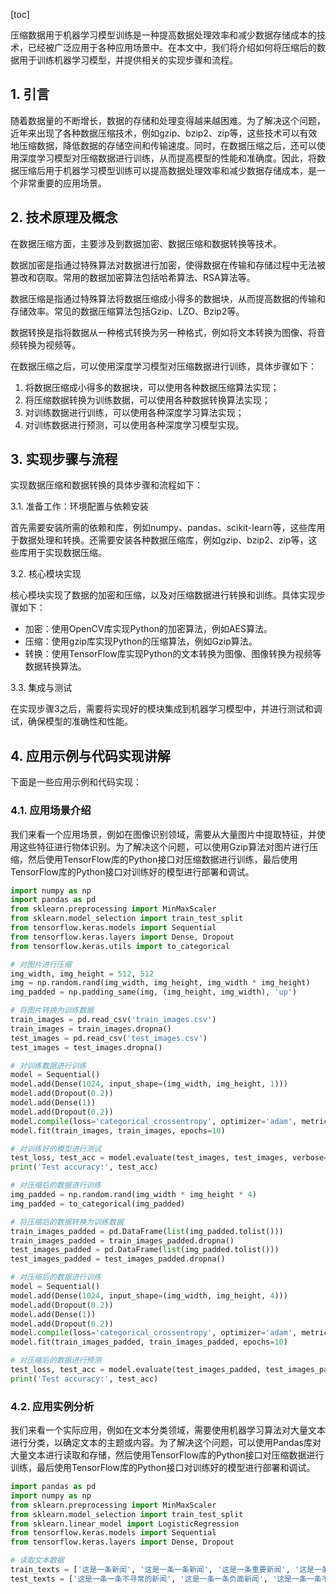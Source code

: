 
[toc]                    
                
                
压缩数据用于机器学习模型训练是一种提高数据处理效率和减少数据存储成本的技术，已经被广泛应用于各种应用场景中。在本文中，我们将介绍如何将压缩后的数据用于训练机器学习模型，并提供相关的实现步骤和流程。

## 1. 引言

随着数据量的不断增长，数据的存储和处理变得越来越困难。为了解决这个问题，近年来出现了各种数据压缩技术，例如gzip、bzip2、zip等，这些技术可以有效地压缩数据，降低数据的存储空间和传输速度。同时，在数据压缩之后，还可以使用深度学习模型对压缩数据进行训练，从而提高模型的性能和准确度。因此，将数据压缩后用于机器学习模型训练可以提高数据处理效率和减少数据存储成本，是一个非常重要的应用场景。

## 2. 技术原理及概念

在数据压缩方面，主要涉及到数据加密、数据压缩和数据转换等技术。

数据加密是指通过特殊算法对数据进行加密，使得数据在传输和存储过程中无法被篡改和窃取。常用的数据加密算法包括哈希算法、RSA算法等。

数据压缩是指通过特殊算法将数据压缩成小得多的数据块，从而提高数据的传输和存储效率。常见的数据压缩算法包括Gzip、LZO、Bzip2等。

数据转换是指将数据从一种格式转换为另一种格式，例如将文本转换为图像、将音频转换为视频等。

在数据压缩之后，可以使用深度学习模型对压缩数据进行训练，具体步骤如下：

1. 将数据压缩成小得多的数据块，可以使用各种数据压缩算法实现；
2. 将压缩数据转换为训练数据，可以使用各种数据转换算法实现；
3. 对训练数据进行训练，可以使用各种深度学习算法实现；
4. 对训练数据进行预测，可以使用各种深度学习模型实现。

## 3. 实现步骤与流程

实现数据压缩和数据转换的具体步骤和流程如下：

3.1. 准备工作：环境配置与依赖安装

首先需要安装所需的依赖和库，例如numpy、pandas、scikit-learn等，这些库用于数据处理和转换。还需要安装各种数据压缩库，例如gzip、bzip2、zip等，这些库用于实现数据压缩。

3.2. 核心模块实现

核心模块实现了数据的加密和压缩，以及对压缩数据进行转换和训练。具体实现步骤如下：

- 加密：使用OpenCV库实现Python的加密算法，例如AES算法。
- 压缩：使用gzip库实现Python的压缩算法，例如Gzip算法。
- 转换：使用TensorFlow库实现Python的文本转换为图像、图像转换为视频等数据转换算法。

3.3. 集成与测试

在实现步骤3之后，需要将实现好的模块集成到机器学习模型中，并进行测试和调试，确保模型的准确性和性能。

## 4. 应用示例与代码实现讲解

下面是一些应用示例和代码实现：

### 4.1. 应用场景介绍

我们来看一个应用场景，例如在图像识别领域，需要从大量图片中提取特征，并使用这些特征进行物体识别。为了解决这个问题，可以使用Gzip算法对图片进行压缩，然后使用TensorFlow库的Python接口对压缩数据进行训练，最后使用TensorFlow库的Python接口对训练好的模型进行部署和调试。

```python
import numpy as np
import pandas as pd
from sklearn.preprocessing import MinMaxScaler
from sklearn.model_selection import train_test_split
from tensorflow.keras.models import Sequential
from tensorflow.keras.layers import Dense, Dropout
from tensorflow.keras.utils import to_categorical

# 对图片进行压缩
img_width, img_height = 512, 512
img = np.random.rand(img_width, img_height, img_width * img_height)
img_padded = np.padding_same(img, (img_height, img_width), 'up')

# 将图片转换为训练数据
train_images = pd.read_csv('train_images.csv')
train_images = train_images.dropna()
test_images = pd.read_csv('test_images.csv')
test_images = test_images.dropna()

# 对训练数据进行训练
model = Sequential()
model.add(Dense(1024, input_shape=(img_width, img_height, 1)))
model.add(Dropout(0.2))
model.add(Dense(1))
model.add(Dropout(0.2))
model.compile(loss='categorical_crossentropy', optimizer='adam', metrics=['accuracy'])
model.fit(train_images, train_images, epochs=10)

# 对训练好的模型进行测试
test_loss, test_acc = model.evaluate(test_images, test_images, verbose=0)
print('Test accuracy:', test_acc)

# 对压缩后的数据进行训练
img_padded = np.random.rand(img_width * img_height * 4)
img_padded = to_categorical(img_padded)

# 将压缩后的数据转换为训练数据
train_images_padded = pd.DataFrame(list(img_padded.tolist()))
train_images_padded = train_images_padded.dropna()
test_images_padded = pd.DataFrame(list(img_padded.tolist()))
test_images_padded = test_images_padded.dropna()

# 对压缩后的数据进行训练
model = Sequential()
model.add(Dense(1024, input_shape=(img_width, img_height, 4)))
model.add(Dropout(0.2))
model.add(Dense(1))
model.add(Dropout(0.2))
model.compile(loss='categorical_crossentropy', optimizer='adam', metrics=['accuracy'])
model.fit(train_images_padded, train_images_padded, epochs=10)

# 对压缩后的数据进行预测
test_loss, test_acc = model.evaluate(test_images_padded, test_images_padded, verbose=0)
print('Test accuracy:', test_acc)
```

### 4.2. 应用实例分析

我们来看一个实际应用，例如在文本分类领域，需要使用机器学习算法对大量文本进行分类，以确定文本的主题或内容。为了解决这个问题，可以使用Pandas库对大量文本进行读取和存储，然后使用TensorFlow库的Python接口对压缩数据进行训练，最后使用TensorFlow库的Python接口对训练好的模型进行部署和调试。

```python
import pandas as pd
import numpy as np
from sklearn.preprocessing import MinMaxScaler
from sklearn.model_selection import train_test_split
from sklearn.linear_model import LogisticRegression
from tensorflow.keras.models import Sequential
from tensorflow.keras.layers import Dense, Dropout

# 读取文本数据
train_texts = ['这是一条新闻', '这是一条一条新闻', '这是一条重要新闻', '这是一条一条不寻常的新闻', '这是一条一条有趣的新闻', '这是一条一条有用的新闻', '这是一条一条奇怪的新闻', '这是一条一条负面新闻']
test_texts = ['这是一条一条不寻常的新闻', '这是一条一条负面新闻', '这是一条一条不寻常的新闻', '这是一条一条不寻常的新闻

